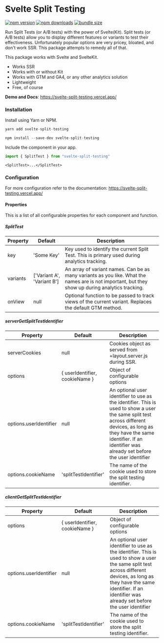 # Svelte Split Testing

[![npm version](https://badgen.net/npm/v/svelte-split-testing)](https://www.npmjs.com/package/svelte-split-testing)
[![npm downloads](https://badgen.net/npm/dt/svelte-split-testing)](https://www.npmjs.com/package/svelte-split-testing)
[![bundle size](https://badgen.net/bundlephobia/minzip/svelte-split-testing)](https://bundlephobia.com/package/svelte-split-testing)

Run Split Tests (or A/B tests) with the power of Svelte(Kit). Split tests (or A/B tests) allow you to display different features or variants to test their effectiveness. Unfortunately popular options are very pricey, bloated, and don't work SSR. This package attempts to remedy all of that.

This package works with Svelte and SvelteKit.

- Works SSR
- Works with or without Kit
- Works with GTM and GA4, or any other analytics solution
- Lightweight
- Free, of course

**Demo and Docs**: https://svelte-split-testing.vercel.app/

### Installation

Install using Yarn or NPM.
```js
yarn add svelte-split-testing
```
```js
npm install --save-dev svelte-split-testing
```

Include the component in your app.
```js
import { SplitTest } from "svelte-split-testing"
```
```svelte
<SplitTest>...</SplitTest>
```

### Configuration

For more configuration refer to the documentation: https://svelte-split-testing.vercel.app/

#### Properties

This is a list of all configurable properties for each component and function.

##### SplitTest

| Property | Default | Description |
| --- | --- | --- |
| key | 'Some Key' | Key used to identify the current Split Test. This is primary used during analytics tracking. |
| variants | ['Variant A', 'Variant B'] | An array of variant names. Can be as many variants as you like. What the names are is not important, but they show up during analytics tracking. |
| onView | null | Optional function to be passed to track views of the current variant. Replaces the default GTM method. |

##### serverGetSplitTestIdentifier

| Property | Default | Description |
| --- | --- | --- |
| serverCookies | null | Cookies object as served from +layout.server.js during SSR. |
| options | &#123; userIdentifier, cookieName &#125; | Object of configurable options |
| options.userIdentifier | null | An optional user identifier to use as the identifier. This is used to show a user the same split test across different devices, as long as they have the same identifier. If an identifier was already set before the user identifier |was given the original cookie will be used instead. Be aware that this value will be saved in the cookie as a plain string. Do not use any data that you might not want to be public. |
| options.cookieName | 'splitTestIdentifier' | The name of the cookie used to store the split testing identifier. |

##### clientGetSplitTestIdentifier

| Property | Default | Description |
| --- | --- | --- |
| options | &#123; userIdentifier, cookieName &#125; | Object of configurable options |
| options.userIdentifier | null | An optional user identifier to use as the identifier. This is used to show a user the same split test across different devices, as long as they have the same identifier. If an identifier was already set before the user identifier |was given the original cookie will be used instead. Be aware that this value will be saved in the cookie as a plain string. Do not use any data that you might not want to be public. |
| options.cookieName | 'splitTestIdentifier' | The name of the cookie used to store the split testing identifier. |
